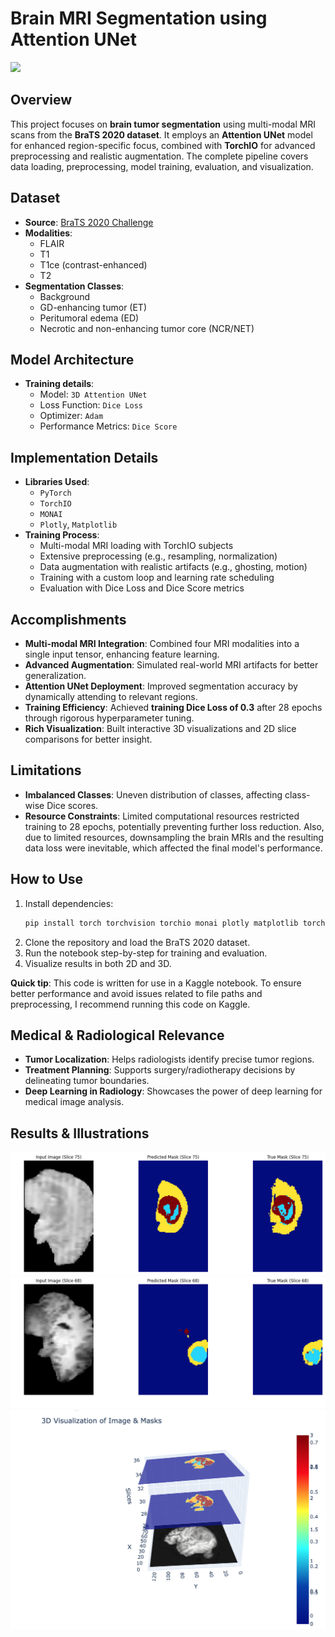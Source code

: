 # Brain MRI Segmentation using Attention UNet

![](https://github.com/fajan-py/BraTS-2020-Segmentation/blob/main/segmentation_pred_final.gif)


## Overview

This project focuses on **brain tumor segmentation** using multi-modal MRI scans from the **BraTS 2020 dataset**. It employs an **Attention UNet** model for enhanced region-specific focus, combined with **TorchIO** for advanced preprocessing and realistic augmentation. The complete pipeline covers data loading, preprocessing, model training, evaluation, and visualization.

## Dataset

- **Source**: [BraTS 2020 Challenge](https://www.med.upenn.edu/cbica/brats2020/)
- **Modalities**:
  - FLAIR
  - T1
  - T1ce (contrast-enhanced)
  - T2
- **Segmentation Classes**:
  - Background
  - GD-enhancing tumor (ET)
  - Peritumoral edema (ED)
  - Necrotic and non-enhancing tumor core (NCR/NET)

## Model Architecture

- **Training details**:
  - Model: `3D Attention UNet` 
  - Loss Function: `Dice Loss`
  - Optimizer: `Adam`
  - Performance Metrics: `Dice Score`

## Implementation Details

- **Libraries Used**:
  - `PyTorch`
  - `TorchIO`
  - `MONAI`
  - `Plotly`, `Matplotlib`
- **Training Process**:
  - Multi-modal MRI loading with TorchIO subjects
  - Extensive preprocessing (e.g., resampling, normalization)
  - Data augmentation with realistic artifacts (e.g., ghosting, motion)
  - Training with a custom loop and learning rate scheduling
  - Evaluation with Dice Loss and Dice Score metrics

## Accomplishments

- **Multi-modal MRI Integration**: Combined four MRI modalities into a single input tensor, enhancing feature learning.
- **Advanced Augmentation**: Simulated real-world MRI artifacts for better generalization.
- **Attention UNet Deployment**: Improved segmentation accuracy by dynamically attending to relevant regions.
- **Training Efficiency**: Achieved **training Dice Loss of 0.3** after 28 epochs through rigorous hyperparameter tuning.
- **Rich Visualization**: Built interactive 3D visualizations and 2D slice comparisons for better insight.

## Limitations

- **Imbalanced Classes**: Uneven distribution of classes, affecting class-wise Dice scores.
- **Resource Constraints**: Limited computational resources restricted training to 28 epochs, potentially preventing further loss reduction.
Also, due to limited resources, downsampling the brain MRIs and the resulting data loss were inevitable, which affected the final model's performance.


## How to Use

1. Install dependencies:
   ```bash
   pip install torch torchvision torchio monai plotly matplotlib torchmetrics
   ```
2. Clone the repository and load the BraTS 2020 dataset.
3. Run the notebook step-by-step for training and evaluation.
4. Visualize results in both 2D and 3D.
   
**Quick tip**: This code is written for use in a Kaggle notebook. To ensure better performance and avoid issues related to file paths and preprocessing, I recommend running this code on Kaggle.

## Medical & Radiological Relevance

- **Tumor Localization**: Helps radiologists identify precise tumor regions.
- **Treatment Planning**: Supports surgery/radiotherapy decisions by delineating tumor boundaries.
- **Deep Learning in Radiology**: Showcases the power of deep learning for medical image analysis.

## Results & Illustrations
![](https://github.com/fajan-py/BraTS-2020-Segmentation/blob/main/Screen%20Shot%201403-12-02%20at%2001.44.56.png)
![](https://github.com/fajan-py/BraTS-2020-Segmentation/blob/main/Screen%20Shot%201403-12-02%20at%2001.45.png)
![](https://github.com/fajan-py/BraTS-2020-Segmentation/blob/main/Screen%20Shot%201403-12-06%20at%2019.14.36.png)

